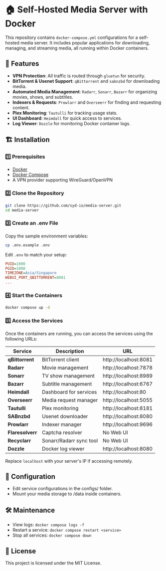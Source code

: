 # 🏠 Self-Hosted Media Server with Docker

This repository contains `docker-compose.yml` configurations for a self-hosted media server. It includes popular applications for downloading, managing, and streaming media, all running within Docker containers.

## 🚀 Features

- **VPN Protection**: All traffic is routed through `gluetun` for security.
- **BitTorrent & Usenet Support**: `qBittorrent` and `sabnzbd` for downloading media.
- **Automated Media Management**: `Radarr`, `Sonarr`, `Bazarr` for organizing movies, shows, and subtitles.
- **Indexers & Requests**: `Prowlarr` and `Overseerr` for finding and requesting content.
- **Plex Monitoring**: `Tautulli` for tracking usage stats.
- **UI Dashboard**: `Heimdall` for quick access to services.
- **Log Viewer**: `Dozzle` for monitoring Docker container logs.

## 🏗️ Installation

### 1️⃣ Prerequisites

- [Docker](https://docs.docker.com/get-docker/)
- [Docker Compose](https://docs.docker.com/compose/install/)
- A VPN provider supporting WireGuard/OpenVPN

### 2️⃣ Clone the Repository

```bash
git clone https://github.com/syd-io/media-server.git
cd media-server
```

### 3️⃣ Create an .env File
Copy the sample environment variables:

```bash
cp .env.example .env
```

Edit `.env` to match your setup:

```ini
PUID=1000
PGID=1000
TIMEZONE=Asia/Singapore
WEBUI_PORT_QBITTORRENT=8081
...
```

### 4️⃣ Start the Containers

```bash
docker compose up -d
```

### 5️⃣ Access the Services

Once the containers are running, you can access the services using the following URLs:

| Service       | Description              | URL                  |
|--------------|--------------------------|----------------------|
| **qBittorrent** | BitTorrent client      | http://localhost:8081 |
| **Radarr**     | Movie management       | http://localhost:7878 |
| **Sonarr**     | TV show management     | http://localhost:8989 |
| **Bazarr**     | Subtitle management    | http://localhost:6767 |
| **Heimdall**   | Dashboard for services | http://localhost:80   |
| **Overseerr**  | Media request manager  | http://localhost:5055 |
| **Tautulli**   | Plex monitoring        | http://localhost:8181 |
| **SABnzbd**    | Usenet downloader      | http://localhost:8080 |
| **Prowlarr**   | Indexer manager        | http://localhost:9696 |
| **Flaresolverr** | Captcha resolver    | No Web UI |
| **Recyclarr**  | Sonarr/Radarr sync tool | No Web UI             |
| **Dozzle**     | Docker log viewer      | http://localhost:8080 |

Replace `localhost` with your server's IP if accessing remotely.


## 🔧 Configuration
- Edit service configurations in the configs/ folder.
- Mount your media storage to /data inside containers.

## 🛠️ Maintenance
- View logs: `docker compose logs -f`
- Restart a service: `docker compose restart <service>`
- Stop all services: `docker compose down`

## 📜 License
This project is licensed under the MIT License.
